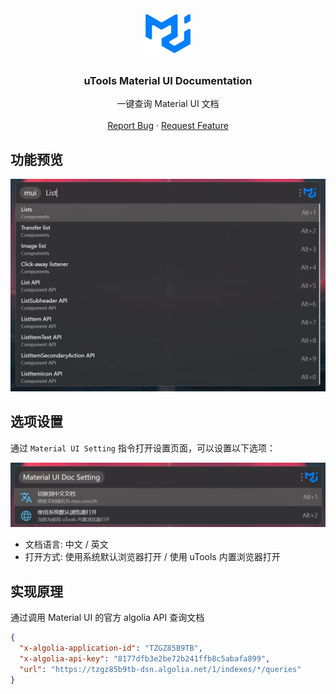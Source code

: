<div align="center">
  <a href="https://github.com/Jkker/utools-material-ui-docs">
    <img src="https://github.com/Jkker/utools-material-ui-docs/raw/master/src/material-ui.png" alt="Logo" width="80" height="80">
  </a>
  <h3 align="center">uTools Material UI Documentation</h3>
  <p align="center">
    一键查询 Material UI 文档
    <br />
    <br />
    <a href="https://github.com/Jkker/utools-material-ui-docs/issues">Report Bug</a>
    ·
    <a href="https://github.com/Jkker/utools-material-ui-docs/issues">Request Feature</a>
  </p>
</div>

## 功能预览
![Preview](https://raw.githubusercontent.com/Jkker/utools-material-ui-docs/master/docs/utools-material-ui-docs.webp)


## 选项设置

通过 `Material UI Setting` 指令打开设置页面，可以设置以下选项：

![Setting](https://raw.githubusercontent.com/Jkker/utools-material-ui-docs/master/docs/utools-material-ui-docs-settings.webp)

- 文档语言: 中文 / 英文
- 打开方式: 使用系统默认浏览器打开 / 使用 uTools 内置浏览器打开


## 实现原理

通过调用 Material UI 的官方 algolia API 查询文档

```json
{
  "x-algolia-application-id": "TZGZ85B9TB",
  "x-algolia-api-key": "8177dfb3e2be72b241ffb8c5abafa899",
  "url": "https://tzgz85b9tb-dsn.algolia.net/1/indexes/*/queries"
}
```

